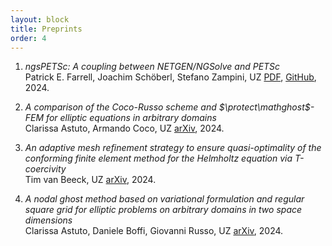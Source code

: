 ```yaml
---
layout: block
title: Preprints 
order: 4
---
```


  1. _ngsPETSc: A coupling between NETGEN/NGSolve and PETSc_  
Patrick E. Farrell, Joachim Schöberl, Stefano Zampini, UZ
[PDF](./assets/draft/joss.pdf), [GitHub](https://github.com/openjournals/joss-reviews/issues/7014), 2024.

  2. _A comparison of the Coco-Russo scheme and $\protect\mathghost$-FEM for elliptic equations in arbitrary domains_  
Clarissa Astuto, Armando Coco, UZ
[arXiv](https://arxiv.org/abs/2405.16582), 2024.

  3. _An adaptive mesh refinement strategy to ensure quasi-optimality of the conforming finite element method for the Helmholtz equation via T-coercivity_  
Tim van Beeck, UZ
[arXiv](https://arxiv.org/abs/2403.06266), 2024.

<!--more-->

  4. _A nodal ghost method based on variational formulation and regular square grid for elliptic problems on arbitrary domains in two space dimensions_  
Clarissa Astuto, Daniele Boffi, Giovanni Russo, UZ
[arXiv](https://arxiv.org/abs/2402.04048), 2024.